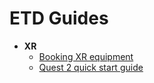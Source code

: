 # ETD Guides

* **XR**
  * [Booking XR equipment](XR/booking.md)
  * [Quest 2 quick start guide](XR/quest2.md)